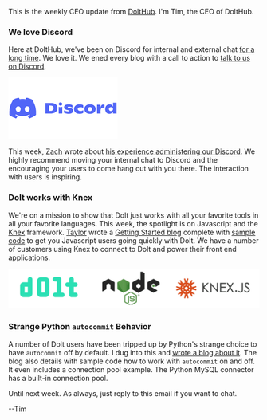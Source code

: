 This is the weekly CEO update from [DoltHub](https://www.dolthub.com/). I'm Tim, the CEO of DoltHub. 



### We love Discord

Here at DoltHub, we've been on Discord for internal and external chat [for a long time](https://www.dolthub.com/blog/2020-08-26-discord/). We love it. We ened every blog with a call to action to [talk to us on Discord](https://discord.gg/gqr7K4VNKe).

[![Discord](../images/discord-logo.png)](https://www.dolthub.com/blog/2023-09-22-running-open-source-discord/)

This week, [Zach](https://www.dolthub.com/team#zach) wrote about [his experience administering our Discord](https://www.dolthub.com/blog/2023-09-22-running-open-source-discord/). We highly recommend moving your internal chat to Discord and the encouraging your users to come hang out with you there. The interaction with users is inspiring. 

### Dolt works with Knex

We're on a mission to show that Dolt just works with all your favorite tools in all your favorite languages. This week, the spotlight is on Javascript and the [Knex](https://knexjs.org/) framework. [Taylor](https://www.dolthub.com/team#taylor) wrote a [Getting Started blog](https://www.dolthub.com/blog/2023-09-27-dolt-and-knexjs/) complete with [sample code](https://github.com/dolthub/dolt-knexjs-example/blob/main/index.js) to get you Javascript users going quickly with Dolt. We have a number of customers using Knex to connect to Dolt and power their front end applications. 

[![Dolt + Knex](../images/dolt-knexjs.png)](https://www.dolthub.com/blog/2023-09-27-dolt-and-knexjs/)

### Strange Python `autocommit` Behavior

A number of Dolt users have been tripped up by Python's strange choice to have `autocommit` off by default. I dug into this and [wrote a blog about it](https://www.dolthub.com/blog/2023-09-25-python-autocommit/). The blog also details with sample code how to work with `autocommit` on and off. It even includes a connection pool example. The Python MySQL connector has a built-in connection pool.

Until next week. As always, just reply to this email if you want to chat.

--Tim
